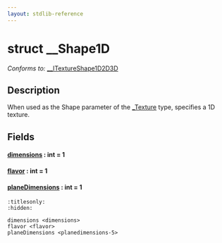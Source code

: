 ```yaml
---
layout: stdlib-reference
---
```


# struct \_\_Shape1D

*Conforms to:* [\_\_ITextureShape1D2D3D](../interfaces/0_itextureshape1d2d3d-023agik/index)

## Description

When used as the <span class='code'>Shape</span> parameter of the <span class='code'><a href="../types/0texture-01/index" class="code_type">_Texture</a></span> type, specifies a 1D texture.


## Fields

####  <a id="decl-dimensions"></a>[dimensions]() : int = 1
####  <a id="decl-flavor"></a>[flavor]() : int = 1
####  <a id="decl-planeDimensions"></a>[planeDimensions]() : int = 1


```{toctree}
:titlesonly:
:hidden:

dimensions <dimensions>
flavor <flavor>
planeDimensions <planedimensions-5>
```
